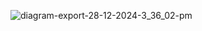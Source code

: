 
![diagram-export-28-12-2024-3_36_02-pm](https://github.com/user-attachments/assets/e4f7aa7b-eb9e-4ded-9f61-39d67ed66be0)

